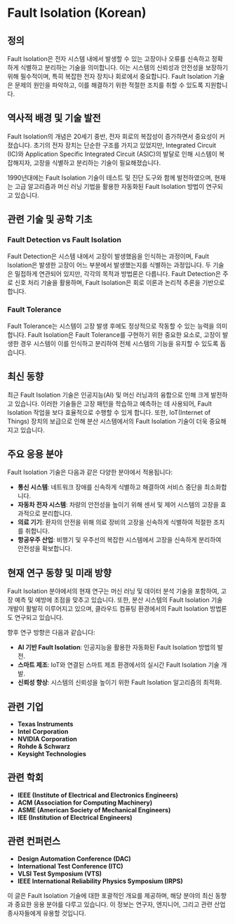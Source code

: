 # Fault Isolation (Korean)

## 정의

Fault Isolation은 전자 시스템 내에서 발생할 수 있는 고장이나 오류를 신속하고 정확하게 식별하고 분리하는 기술을 의미합니다. 이는 시스템의 신뢰성과 안전성을 보장하기 위해 필수적이며, 특히 복잡한 전자 장치나 회로에서 중요합니다. Fault Isolation 기술은 문제의 원인을 파악하고, 이를 해결하기 위한 적절한 조치를 취할 수 있도록 지원합니다.

## 역사적 배경 및 기술 발전

Fault Isolation의 개념은 20세기 중반, 전자 회로의 복잡성이 증가하면서 중요성이 커졌습니다. 초기의 전자 장치는 단순한 구조를 가지고 있었지만, Integrated Circuit (IC)와 Application Specific Integrated Circuit (ASIC)의 발달로 인해 시스템이 복잡해지자, 고장을 식별하고 분리하는 기술이 필요해졌습니다. 

1990년대에는 Fault Isolation 기술이 테스트 및 진단 도구와 함께 발전하였으며, 현재는 고급 알고리즘과 머신 러닝 기법을 활용한 자동화된 Fault Isolation 방법이 연구되고 있습니다.

## 관련 기술 및 공학 기초

### Fault Detection vs Fault Isolation

Fault Detection은 시스템 내에서 고장이 발생했음을 인식하는 과정이며, Fault Isolation은 발생한 고장이 어느 부분에서 발생했는지를 식별하는 과정입니다. 두 기술은 밀접하게 연관되어 있지만, 각각의 목적과 방법론은 다릅니다. Fault Detection은 주로 신호 처리 기술을 활용하며, Fault Isolation은 회로 이론과 논리적 추론을 기반으로 합니다.

### Fault Tolerance

Fault Tolerance는 시스템이 고장 발생 후에도 정상적으로 작동할 수 있는 능력을 의미합니다. Fault Isolation은 Fault Tolerance를 구현하기 위한 중요한 요소로, 고장이 발생한 경우 시스템이 이를 인식하고 분리하여 전체 시스템의 기능을 유지할 수 있도록 돕습니다.

## 최신 동향

최근 Fault Isolation 기술은 인공지능(AI) 및 머신 러닝과의 융합으로 인해 크게 발전하고 있습니다. 이러한 기술들은 고장 패턴을 학습하고 예측하는 데 사용되어, Fault Isolation 작업을 보다 효율적으로 수행할 수 있게 합니다. 또한, IoT(Internet of Things) 장치의 보급으로 인해 분산 시스템에서의 Fault Isolation 기술이 더욱 중요해지고 있습니다.

## 주요 응용 분야

Fault Isolation 기술은 다음과 같은 다양한 분야에서 적용됩니다:

- **통신 시스템**: 네트워크 장애를 신속하게 식별하고 해결하여 서비스 중단을 최소화합니다.
- **자동차 전자 시스템**: 차량의 안전성을 높이기 위해 센서 및 제어 시스템의 고장을 효과적으로 분리합니다.
- **의료 기기**: 환자의 안전을 위해 의료 장비의 고장을 신속하게 식별하여 적절한 조치를 취합니다.
- **항공우주 산업**: 비행기 및 우주선의 복잡한 시스템에서 고장을 신속하게 분리하여 안전성을 확보합니다.

## 현재 연구 동향 및 미래 방향

Fault Isolation 분야에서의 현재 연구는 머신 러닝 및 데이터 분석 기술을 포함하여, 고장 예측 및 예방에 초점을 맞추고 있습니다. 또한, 분산 시스템의 Fault Isolation 기술 개발이 활발히 이루어지고 있으며, 클라우드 컴퓨팅 환경에서의 Fault Isolation 방법론도 연구되고 있습니다.

향후 연구 방향은 다음과 같습니다:

- **AI 기반 Fault Isolation**: 인공지능을 활용한 자동화된 Fault Isolation 방법의 발전.
- **스마트 제조**: IoT와 연결된 스마트 제조 환경에서의 실시간 Fault Isolation 기술 개발.
- **신뢰성 향상**: 시스템의 신뢰성을 높이기 위한 Fault Isolation 알고리즘의 최적화.

## 관련 기업

- **Texas Instruments**
- **Intel Corporation**
- **NVIDIA Corporation**
- **Rohde & Schwarz**
- **Keysight Technologies**

## 관련 학회

- **IEEE (Institute of Electrical and Electronics Engineers)**
- **ACM (Association for Computing Machinery)**
- **ASME (American Society of Mechanical Engineers)**
- **IEE (Institution of Electrical Engineers)**

## 관련 컨퍼런스

- **Design Automation Conference (DAC)**
- **International Test Conference (ITC)**
- **VLSI Test Symposium (VTS)**
- **IEEE International Reliability Physics Symposium (IRPS)**

이 글은 Fault Isolation 기술에 대한 포괄적인 개요를 제공하며, 해당 분야의 최신 동향과 중요한 응용 분야를 다루고 있습니다. 이 정보는 연구자, 엔지니어, 그리고 관련 산업 종사자들에게 유용할 것입니다.